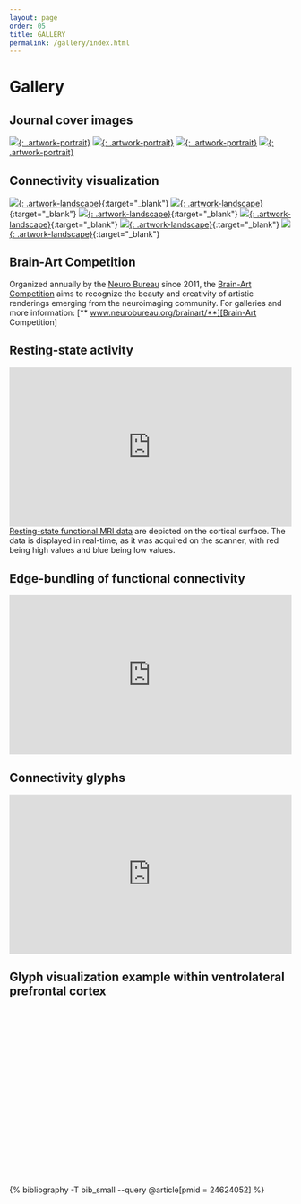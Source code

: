```yaml
---
layout: page
order: 05
title: GALLERY
permalink: /gallery/index.html
---
```


# Gallery

## Journal cover images
[![]({{site.baseurl}}/images/Cover_JNeuro2013.jpg){: .artwork-portrait}](http://www.jneurosci.org/content/33/42)
[![]({{site.baseurl}}/images/Cover_NatMethods2013.png){: .artwork-portrait}](https://www.nature.com/nmeth/volumes/10/issues/6)
[![]({{site.baseurl}}/images/Cover_NI2013.gif){: .artwork-portrait}](https://www.sciencedirect.com/journal/neuroimage/vol/80/suppl/C)
[![]({{site.baseurl}}/images/Cover_PNAS2016.jpg){: .artwork-portrait}](http://www.pnas.org/content/113/44)

## Connectivity visualization
[![]({{site.baseurl}}/thumbnails/image1.jpg){: .artwork-landscape}]({{site.baseurl}}/images/image1.png){:target="\_blank"}
[![]({{site.baseurl}}/thumbnails/image2.png){: .artwork-landscape}]({{site.baseurl}}/images/image2.png){:target="\_blank"}
[![]({{site.baseurl}}/images/image3.png){: .artwork-landscape}]({{site.baseurl}}/images/image3.png){:target="\_blank"}
[![]({{site.baseurl}}/images/image4.png){: .artwork-landscape}]({{site.baseurl}}/images/image4.png){:target="\_blank"}
[![]({{site.baseurl}}/thumbnails/zones_01.jpg){: .artwork-landscape}]({{site.baseurl}}/images/zones_01.png){:target="\_blank"}
[![]({{site.baseurl}}/thumbnails/macaque_human_pmc.png){: .artwork-landscape}]({{site.baseurl}}/images/macaque_human_pmc.tif){:target="\_blank"}

## Brain-Art Competition
Organized annually by the [Neuro Bureau] since 2011, the [Brain-Art Competition] aims to recognize the beauty and creativity of artistic renderings emerging from the neuroimaging community. For galleries and more information: [**<i class="fa fa-external-link"></i> www.neurobureau.org/brainart/**][Brain-Art Competition]  

[Neuro Bureau]: http://www.neurobureau.org
[Brain-Art Competition]: http://neurobureau.org/brainart/

## Resting-state activity
<div style="padding:56.25% 0 0 0;position:relative;">
<iframe src="https://player.vimeo.com/video/90008409?portrait=0" style="position:absolute;top:0;left:0;width:100%;height:100%;" frameborder="0" webkitallowfullscreen mozallowfullscreen allowfullscreen></iframe></div><script src="https://player.vimeo.com/api/player.js"></script>
<a href="https://vimeo.com/90008409" target="\_blank">Resting-state functional MRI data</a> are depicted on the cortical surface. The data is displayed in real-time, as it was acquired on the scanner, with red being high values and blue being low values.

## Edge-bundling of functional connectivity
<div style="padding:56.25% 0 0 0;position:relative;"><iframe src="https://www.youtube.com/embed/AeXc-uNynDk" style="position:absolute;top:0;left:0;width:100%;height:100%;" frameborder="0" allow="encrypted-media" allowfullscreen></iframe></div>

## Connectivity glyphs
<div style="padding:56.25% 0 0 0;position:relative;"><iframe src="https://www.youtube.com/embed/ol2RMqrTBvg" style="position:absolute;top:0;left:0;width:100%;height:100%;" frameborder="0" allow="encrypted-media" allowfullscreen></iframe></div>

## Glyph visualization example within ventrolateral prefrontal cortex
<div style="padding:62.55% 0 0 0;position:relative;"><script src="zoom_broca.js" type="text/javascript"></script></div>  
{% bibliography -T bib_small --query @article[pmid = 24624052] %}  
